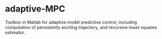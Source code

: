 # adaptive-MPC
Toolbox in Matlab for adaptive model predictive control, including computation of persistently exciting trajectory, and recursive-least-squares estimator.
